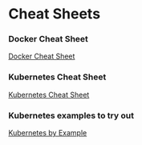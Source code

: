 # Cheat Sheets

### Docker Cheat Sheet
[Docker Cheat Sheet](https://github.com/wsargent/docker-cheat-sheet)

### Kubernetes Cheat Sheet
[Kubernetes Cheat Sheet](https://kubernetes.io/docs/reference/kubectl/cheatsheet/)

### Kubernetes examples to try out
[Kubernetes by Example](http://kubernetesbyexample.com/)
